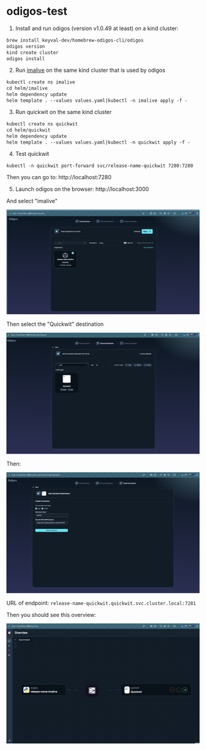 # odigos-test

1. Install and run odigos (version v1.0.49 at least) on a kind cluster:

```shell
brew install keyval-dev/homebrew-odigos-cli/odigos
odigos version
kind create cluster
odigos install
```

2. Run [imalive](https://github.com/comworkio/imalive) on the same kind cluster that is used by odigos

```shell
kubectl create ns imalive
cd helm/imalive
helm dependency update
helm template . --values values.yaml|kubectl -n imalive apply -f -
```

3. Run quickwit on the same kind cluster

```shell
kubectl create ns quickwit
cd helm/quickwit
helm dependency update
helm template . --values values.yaml|kubectl -n quickwit apply -f -
```

4. Test quickwit

```shell
kubectl -n quickwit port-forward svc/release-name-quickwit 7280:7280
```

Then you can go to: http://localhost:7280

5. Launch odigos on the browser: http://localhost:3000

And select "imalive"

![odigos_select_imalive](./img/odigos_select_imalive.png)

Then select the "Quickwit" destination

![odigos_destination_quickwit](./img/odigos_destination_quickwit.png)

Then:

![odigos_configure_connection](./img/odigos_configure_connection.png)

URL of endpoint: `release-name-quickwit.quickwit.svc.cluster.local:7281`

Then you should see this overview:

![odigos_overview](./img/odigos_overview.png)
